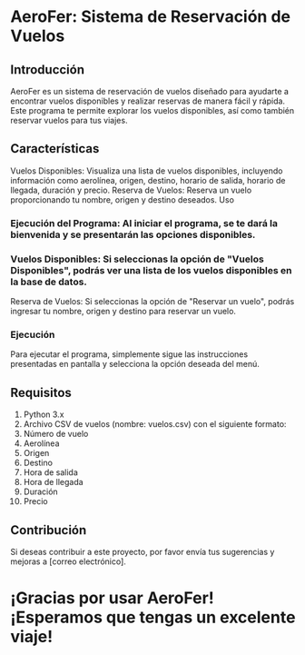 
# AeroFer: Sistema de Reservación de Vuelos
## Introducción
AeroFer es un sistema de reservación de vuelos diseñado para ayudarte a encontrar vuelos disponibles y realizar reservas de manera fácil y rápida. Este programa te permite explorar los vuelos disponibles, así como también reservar vuelos para tus viajes.

## Características
Vuelos Disponibles: Visualiza una lista de vuelos disponibles, incluyendo información como aerolínea, origen, destino, horario de salida, horario de llegada, duración y precio.
Reserva de Vuelos: Reserva un vuelo proporcionando tu nombre, origen y destino deseados.
Uso
### Ejecución del Programa: Al iniciar el programa, se te dará la bienvenida y se presentarán las opciones disponibles.
### Vuelos Disponibles: Si seleccionas la opción de "Vuelos Disponibles", podrás ver una lista de los vuelos disponibles en la base de datos.
Reserva de Vuelos: Si seleccionas la opción de "Reservar un vuelo", podrás ingresar tu nombre, origen y destino para reservar un vuelo.
### Ejecución
Para ejecutar el programa, simplemente sigue las instrucciones presentadas en pantalla y selecciona la opción deseada del menú.

## Requisitos
1. Python 3.x
2. Archivo CSV de vuelos (nombre: vuelos.csv) con el siguiente formato:
3. Número de vuelo
4. Aerolínea
5. Origen
6. Destino
7. Hora de salida
8. Hora de llegada
9. Duración
10. Precio

## Contribución
Si deseas contribuir a este proyecto, por favor envía tus sugerencias y mejoras a [correo electrónico].

# ¡Gracias por usar AeroFer! ¡Esperamos que tengas un excelente viaje!